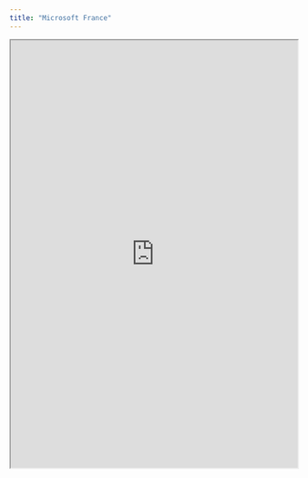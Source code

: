```yaml
---
title: "Microsoft France"
---
```



<iframe height="750" width="100%" src="https://ewelton.github.io/ktest/wiki.html#Microsoft%20France"></iframe>
